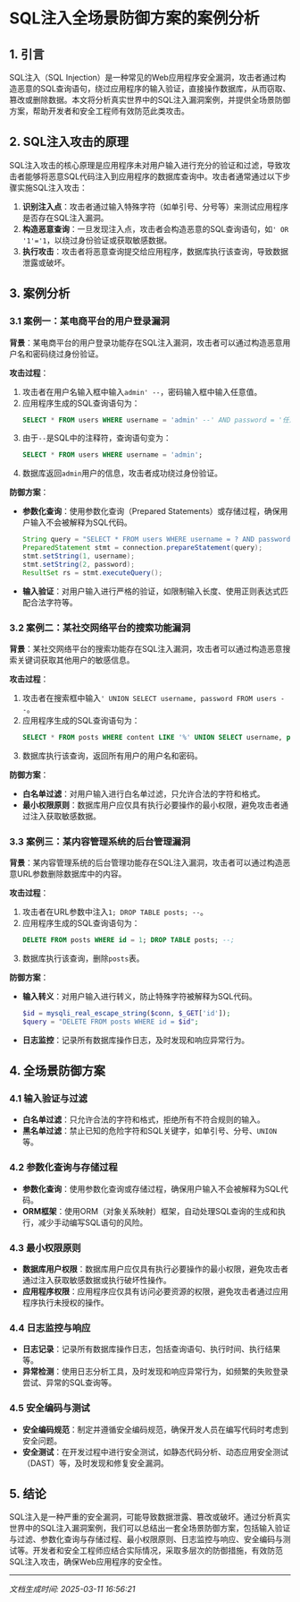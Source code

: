 # SQL注入全场景防御方案的案例分析

## 1. 引言

SQL注入（SQL Injection）是一种常见的Web应用程序安全漏洞，攻击者通过构造恶意的SQL查询语句，绕过应用程序的输入验证，直接操作数据库，从而窃取、篡改或删除数据。本文将分析真实世界中的SQL注入漏洞案例，并提供全场景防御方案，帮助开发者和安全工程师有效防范此类攻击。

## 2. SQL注入攻击的原理

SQL注入攻击的核心原理是应用程序未对用户输入进行充分的验证和过滤，导致攻击者能够将恶意SQL代码注入到应用程序的数据库查询中。攻击者通常通过以下步骤实施SQL注入攻击：

1. **识别注入点**：攻击者通过输入特殊字符（如单引号、分号等）来测试应用程序是否存在SQL注入漏洞。
2. **构造恶意查询**：一旦发现注入点，攻击者会构造恶意的SQL查询语句，如`' OR '1'='1`，以绕过身份验证或获取敏感数据。
3. **执行攻击**：攻击者将恶意查询提交给应用程序，数据库执行该查询，导致数据泄露或破坏。

## 3. 案例分析

### 3.1 案例一：某电商平台的用户登录漏洞

**背景**：某电商平台的用户登录功能存在SQL注入漏洞，攻击者可以通过构造恶意用户名和密码绕过身份验证。

**攻击过程**：
1. 攻击者在用户名输入框中输入`admin' --`，密码输入框中输入任意值。
2. 应用程序生成的SQL查询语句为：
   ```sql
   SELECT * FROM users WHERE username = 'admin' --' AND password = '任意值';
   ```
3. 由于`--`是SQL中的注释符，查询语句变为：
   ```sql
   SELECT * FROM users WHERE username = 'admin';
   ```
4. 数据库返回`admin`用户的信息，攻击者成功绕过身份验证。

**防御方案**：
- **参数化查询**：使用参数化查询（Prepared Statements）或存储过程，确保用户输入不会被解释为SQL代码。
  ```java
  String query = "SELECT * FROM users WHERE username = ? AND password = ?";
  PreparedStatement stmt = connection.prepareStatement(query);
  stmt.setString(1, username);
  stmt.setString(2, password);
  ResultSet rs = stmt.executeQuery();
  ```
- **输入验证**：对用户输入进行严格的验证，如限制输入长度、使用正则表达式匹配合法字符等。

### 3.2 案例二：某社交网络平台的搜索功能漏洞

**背景**：某社交网络平台的搜索功能存在SQL注入漏洞，攻击者可以通过构造恶意搜索关键词获取其他用户的敏感信息。

**攻击过程**：
1. 攻击者在搜索框中输入`' UNION SELECT username, password FROM users --`。
2. 应用程序生成的SQL查询语句为：
   ```sql
   SELECT * FROM posts WHERE content LIKE '%' UNION SELECT username, password FROM users --%';
   ```
3. 数据库执行该查询，返回所有用户的用户名和密码。

**防御方案**：
- **白名单过滤**：对用户输入进行白名单过滤，只允许合法的字符和格式。
- **最小权限原则**：数据库用户应仅具有执行必要操作的最小权限，避免攻击者通过注入获取敏感数据。

### 3.3 案例三：某内容管理系统的后台管理漏洞

**背景**：某内容管理系统的后台管理功能存在SQL注入漏洞，攻击者可以通过构造恶意URL参数删除数据库中的内容。

**攻击过程**：
1. 攻击者在URL参数中注入`1; DROP TABLE posts; --`。
2. 应用程序生成的SQL查询语句为：
   ```sql
   DELETE FROM posts WHERE id = 1; DROP TABLE posts; --;
   ```
3. 数据库执行该查询，删除`posts`表。

**防御方案**：
- **输入转义**：对用户输入进行转义，防止特殊字符被解释为SQL代码。
  ```php
  $id = mysqli_real_escape_string($conn, $_GET['id']);
  $query = "DELETE FROM posts WHERE id = $id";
  ```
- **日志监控**：记录所有数据库操作日志，及时发现和响应异常行为。

## 4. 全场景防御方案

### 4.1 输入验证与过滤

- **白名单过滤**：只允许合法的字符和格式，拒绝所有不符合规则的输入。
- **黑名单过滤**：禁止已知的危险字符和SQL关键字，如单引号、分号、`UNION`等。

### 4.2 参数化查询与存储过程

- **参数化查询**：使用参数化查询或存储过程，确保用户输入不会被解释为SQL代码。
- **ORM框架**：使用ORM（对象关系映射）框架，自动处理SQL查询的生成和执行，减少手动编写SQL语句的风险。

### 4.3 最小权限原则

- **数据库用户权限**：数据库用户应仅具有执行必要操作的最小权限，避免攻击者通过注入获取敏感数据或执行破坏性操作。
- **应用程序权限**：应用程序应仅具有访问必要资源的权限，避免攻击者通过应用程序执行未授权的操作。

### 4.4 日志监控与响应

- **日志记录**：记录所有数据库操作日志，包括查询语句、执行时间、执行结果等。
- **异常检测**：使用日志分析工具，及时发现和响应异常行为，如频繁的失败登录尝试、异常的SQL查询等。

### 4.5 安全编码与测试

- **安全编码规范**：制定并遵循安全编码规范，确保开发人员在编写代码时考虑到安全问题。
- **安全测试**：在开发过程中进行安全测试，如静态代码分析、动态应用安全测试（DAST）等，及时发现和修复安全漏洞。

## 5. 结论

SQL注入是一种严重的安全漏洞，可能导致数据泄露、篡改或破坏。通过分析真实世界中的SQL注入漏洞案例，我们可以总结出一套全场景防御方案，包括输入验证与过滤、参数化查询与存储过程、最小权限原则、日志监控与响应、安全编码与测试等。开发者和安全工程师应结合实际情况，采取多层次的防御措施，有效防范SQL注入攻击，确保Web应用程序的安全性。

---

*文档生成时间: 2025-03-11 16:56:21*
